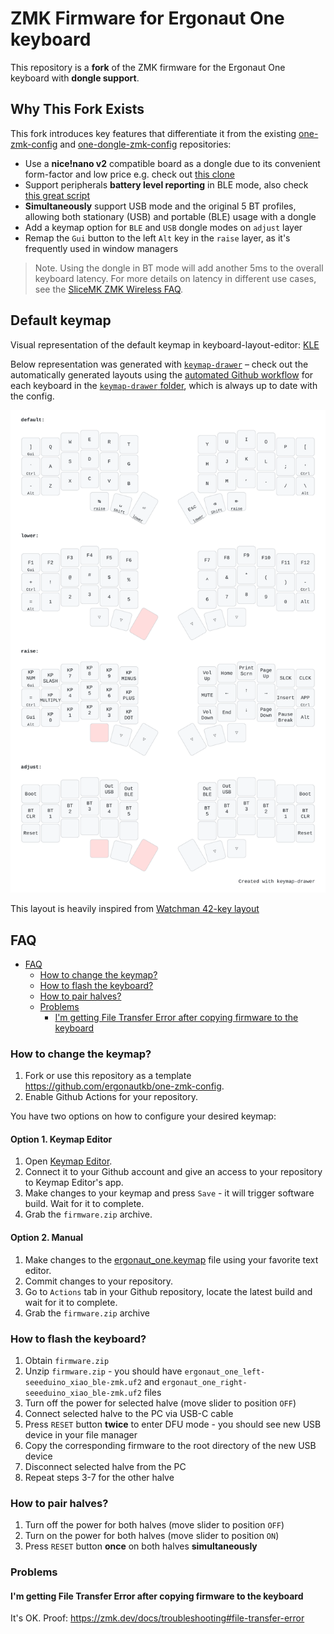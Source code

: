 # ZMK Firmware for Ergonaut One keyboard

This repository is a **fork** of the ZMK firmware for the Ergonaut One keyboard with **dongle support**.

## Why This Fork Exists

This fork introduces key features that differentiate it from the existing [one-zmk-config](https://github.com/ergonautkb/one-zmk-config) and [one-dongle-zmk-config](https://github.com/ergonautkb/one-dongle-zmk-config) repositories:

* Use a **nice!nano v2** compatible board as a dongle due to its convenient form-factor and low price e.g. check out [this clone](https://github.com/joric/nrfmicro/wiki/Alternatives#supermini-nrf52840)
* Support peripherals **battery level reporting** in BLE mode, also check [this great script](https://gist.github.com/rottencandy/901189a3cfac94bcbdefdf40236b042e)
* **Simultaneously** support USB mode and the original 5 BT profiles, allowing both stationary (USB) and portable (BLE) usage with a dongle
* Add a keymap option for `BLE` and `USB` dongle modes on `adjust` layer
* Remap the `Gui` button to the left `Alt` key in the `raise` layer, as it's frequently used in window managers

> Note. Using the dongle in BT mode will add another 5ms to the overall keyboard latency. For more details on latency in different use cases, see the [SliceMK ZMK Wireless FAQ](https://docs.slicemk.com/firmware/zmk/wireless/faq/#what-is-the-keyboard-latency).

## Default keymap

Visual representation of the default keymap in keyboard-layout-editor: [KLE](http://www.keyboard-layout-editor.com/#/gists/13d0f7ae7a8b5835efcd23d61f50336a)

Below representation was generated with [`keymap-drawer`](https://github.com/caksoylar/keymap-drawer) – check out the automatically generated layouts using the [automated Github workflow](https://github.com/caksoylar/keymap-drawer/tree/main#setting-up-an-automated-drawing-workflow) for each keyboard in the [`keymap-drawer` folder](keymap-drawer/), which is always up to date with the config.

![Keymap Representation](./keymap-drawer/ergonaut_one.svg?raw=true "Keymap Representation")

This layout is heavily inspired from [Watchman 42-key layout](https://github.com/aroum/Watchman-layouts)

## FAQ

- [FAQ](#faq)
  - [How to change the keymap?](#how-to-change-the-keymap)
  - [How to flash the keyboard?](#how-to-flash-the-keyboard)
  - [How to pair halves?](#how-to-pair-halves)
  - [Problems](#problems)
    - [I'm getting File Transfer Error after copying firmware to the keyboard](#im-getting-file-transfer-error-after-copying-firmware-to-the-keyboard)

### How to change the keymap?

1. Fork or use this repository as a template https://github.com/ergonautkb/one-zmk-config.
2. Enable Github Actions for your repository.

You have two options on how to configure your desired keymap:

#### Option 1. Keymap Editor

1. Open [Keymap Editor](https://nickcoutsos.github.io/keymap-editor/).
2. Connect it to your Github account and give an access to your repository to Keymap Editor's app.
3. Make changes to your keymap and press `Save` - it will trigger software build. Wait for it to complete.
4. Grab the `firmware.zip` archive.

#### Option 2. Manual

1. Make changes to the [ergonaut_one.keymap](config/boards/shields/ergonaut_one/ergonaut_one.keymap) file using your favorite text editor.
2. Commit changes to your repository.
3. Go to `Actions` tab in your Github repository, locate the latest build and wait for it to complete.
4. Grab the `firmware.zip` archive

### How to flash the keyboard?

1. Obtain `firmware.zip`
2. Unzip `firmware.zip` - you should have `ergonaut_one_left-seeeduino_xiao_ble-zmk.uf2` and `ergonaut_one_right-seeeduino_xiao_ble-zmk.uf2` files
3. Turn off the power for selected halve (move slider to position `OFF`)
4. Connect selected halve to the PC via USB-C cable
5. Press `RESET` button **twice** to enter DFU mode - you should see new USB device in your file manager
6. Copy the corresponding firmware to the root directory of the new USB device
7. Disconnect selected halve from the PC
8. Repeat steps 3-7 for the other halve

### How to pair halves?

1. Turn off the power for both halves (move slider to position `OFF`)
2. Turn on the power for both halves (move slider to position `ON`)
3. Press `RESET` button **once** on both halves **simultaneously**

### Problems

#### I'm getting File Transfer Error after copying firmware to the keyboard

It's OK. Proof: https://zmk.dev/docs/troubleshooting#file-transfer-error

